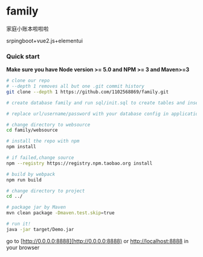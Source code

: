 # family
家庭小账本啦啦啦

srpingboot+vue2.js+elementui

### Quick start
**Make sure you have Node version >= 5.0 and NPM >= 3 and Maven>=3** 

```bash
# clone our repo
# --depth 1 removes all but one .git commit history
git clone --depth 1 https://github.com/1102568869/family.git

# create database family and run sql/init.sql to create tables and insert data necessary;

# replace url/username/password with your database config in application.yml;

# change directory to websource
cd family/websource

# install the repo with npm
npm install

# if failed,change source
npm --registry https://registry.npm.taobao.org install

# build by webpack
npm run build

# change directory to project
cd ../

# package jar by Maven
mvn clean package -Dmaven.test.skip=true

# run it!
java -jar target/Demo.jar

```
go to [http://0.0.0.0:8888](http://0.0.0.0:8888) or [http://localhost:8888](http://localhost:8888) in your browser
